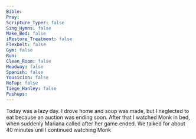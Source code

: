 ```yaml
---
Bible: 
Pray: 
Scripture_Typer: false
Sing_Hymns: false
Make_Bed: false
iRestore_Treatment: false
Flexbelt: false
Gym: false
Run: 
Clean_Room: false
Headway: false
Spanish: false
Yousicion: false
NoFap: false
Tiege_Hanley: false
Pushups:
---
```

Today was a lazy day. I drove home and soup was made, but I neglected to eat because an auction was ending soon. After that I watched Monk in bed, when suddenly Mariana called after her game ended. We talked for about 40 minutes unil I continued watching Monk